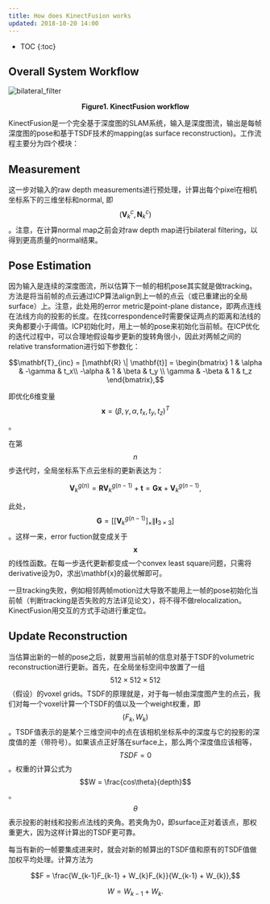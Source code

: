 ```yaml
---
title: How does KinectFusion works
updated: 2018-10-20 14:00
---
```



* TOC
{:toc}

## Overall System Workflow

![bilateral_filter]({{site.baseurl}}/images/kinectfusion.png)
**<center>Figure1. KinectFusion workflow</center>**

KinectFusion是一个完全基于深度图的SLAM系统，输入是深度图流，输出是每帧深度图的pose和基于TSDF技术的mapping(as surface reconstruction)。工作流程主要分为四个模块：

## Measurement

这一步对输入的raw depth measurements进行预处理，计算出每个pixel在相机坐标系下的三维坐标和normal, 即$$(\mathbf{V}_k^c, \mathbf{N}_k^c)$$。注意，在计算normal map之前会对raw depth map进行bilateral filtering，以得到更高质量的normal结果。

## Pose Estimation

因为输入是连续的深度图流，所以估算下一帧的相机pose其实就是做tracking。方法是将当前帧的点云通过ICP算法align到上一帧的点云（或已重建出的全局surface）上。注意，此处用的error metric是point-plane distance，即两点连线在法线方向的投影的长度。在找correspondence时需要保证两点的距离和法线的夹角都要小于阈值。ICP初始化时，用上一帧的pose来初始化当前帧。在ICP优化的迭代过程中，可以合理地假设每步更新的旋转角很小，因此对两帧之间的relative transformation进行如下参数化：

$$\mathbf{T}_{inc} = [\mathbf{R} \| \mathbf{t}] = \begin{bmatrix} 1 & \alpha & -\gamma & t_x\\ -\alpha & 1 & \beta & t_y \\ \gamma & -\beta & 1 & t_z  \end{bmatrix},$$

即优化6维变量$$\mathbf{x}=(\beta, \gamma, \alpha, t_x, t_y, t_z)^T$$。

在第$$n$$步迭代时，全局坐标系下点云坐标的更新表达为：

$${\mathbf{V}_k^g}^{(n)} = \mathbf{R} {\mathbf{V}_k^g}^{(n-1)} + \mathbf{t} = \mathbf{G} \mathbf{x} + {\mathbf{V}_k^g}^{(n-1)},$$

此处，$$\mathbf{G}=\left[ [{\mathbf{V}_k^g}^{(n-1)}]_{\times} \| \mathbf{I}_{3\times3} \right]$$。这样一来，error fuction就变成关于$$\mathbf{x}$$的线性函数。在每一步迭代更新都变成一个convex least square问题，只需将derivative设为0，求出\mathbf{x}的最优解即可。

一旦tracking失败，例如相邻两帧motion过大导致不能用上一帧的pose初始化当前帧（判断tracking是否失败的方法详见论文），将不得不做relocalization。KinectFusion用交互的方式手动进行重定位。

## Update Reconstruction

当估算出新的一帧的pose之后，就要用当前帧的信息对基于TSDF的volumetric reconstruction进行更新。首先，在全局坐标空间中放置了一组$$512\times512\times512$$（假设）的voxel grids。TSDF的原理就是，对于每一帧由深度图产生的点云，我们对每一个voxel计算一个TSDF的值以及一个weight权重，即$$(F_k, W_k)$$。TSDF值表示的是某个三维空间中的点在该相机坐标系中的深度与它的投影的深度值的差（带符号）。如果该点正好落在surface上，那么两个深度值应该相等，$$TSDF=0$$。权重的计算公式为$$W = \frac{cos\theta}{depth}$$。$$\theta$$表示投影的射线和投影点法线的夹角。若夹角为0，即surface正对着该点，那权重更大，因为这样计算出的TSDF更可靠。

每当有新的一帧要集成进来时，就会对新的帧算出的TSDF值和原有的TSDF值做加权平均处理。计算方法为

$$F = \frac{W_{k-1}F_{k-1} + W_{k}F_{k}}{W_{k-1} + W_{k}},$$

$$W = W_{k-1} + W_{k}.$$
